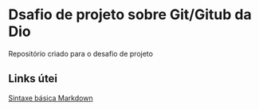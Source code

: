 #  Dsafio de projeto sobre Git/Gitub da Dio
Repositório criado para o desafio de projeto

## Links útei 
[Sintaxe básica Markdown](https://www.markdownguide.org/basic-syntax/)
